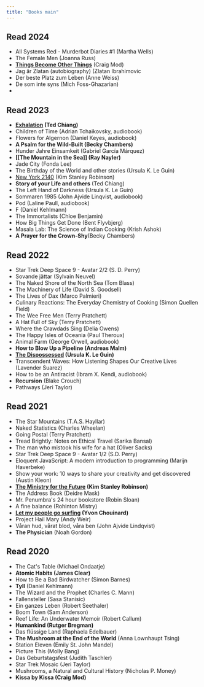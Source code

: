 ```yaml
---
title: "Books main"
---
```

## Read 2024
- All Systems Red - Murderbot Diaries #1 (Martha Wells)
- The Female Men (Joanna Russ)
- [**Things Become Other Things**](projects/books/Things%20Become%20Other%20Things.md) (Craig Mod)
- Jag är Zlatan (autobiography) (Zlatan Ibrahimovic
- Der beste Platz zum Leben (Anne Weiss)
- De som inte syns (Mich Foss-Ghazarian)
- 

## Read 2023
- **[Exhalation](projects/books/Exhalation.md) (Ted Chiang)** 
- Children of Time (Adrian Tchaikovsky, audiobook)
- Flowers for Algernon (Daniel Keyes, audiobook)
- **A Psalm for the Wild-Built (Becky Chambers)**
- Hunder Jahre Einsamkeit (Gabriel García Márquez)
- **[[The Mountain in the Sea]] (Ray Nayler)** 
- Jade City (Fonda Lee)
- The Birthday of the World and other stories (Ursula K. Le Guin)
- [New York 2140](projects/books/New%20York%202140.md) (Kim Stanley Robinson)
- **Story of your Life and others** (Ted Chiang)
- The Left Hand of Darkness (Ursula K. Le Guin)
- Sommaren 1985 (John Ajvide Linqvist, audiobook)
- Pod (Laline Paull, audiobook)
- F (Daniel Kehlmann)
- The Immortalists (Chloe Benjamin)
- How Big Things Get Done (Bent Flyvbjerg)
- Masala Lab: The Science of Indian Cooking (Krish Ashok)
- **A Prayer for the Crown-Shy**(Becky Chambers)



## Read 2022
- Star Trek Deep Space 9 - Avatar 2/2 (S. D. Perry)
- Sovande jättar (Sylvain Neuvel)
- The Naked Shore of the North Sea (Tom Blass)
- The Machinery of Life (David S. Goodsell)
- The Lives of Dax (Marco Palmieri)
- Culinary Reactions: The Everyday Chemistry of Cooking (Simon Quellen Field)
- The Wee Free Men (Terry Pratchett)
- A Hat Full of Sky (Terry Pratchett)
- Where the Crawdads Sing (Delia Owens)
- The Happy Isles of Oceania (Paul Theroux)
- Animal Farm (George Orwell, audiobook)
- **How to Blow Up a Pipeline (Andreas Malm)**
- **[The Dispossessed](projects/books/The%20Dispossessed.md) (Ursula K. Le Guin)**
- Transcendent Waves: How Listening Shapes Our Creative Lives (Lavender Suarez) 
- How to be an Antiracist (Ibram X. Kendi, audiobook)
- **Recursion** (Blake Crouch)
- Pathways (Jeri Taylor)


## Read 2021
- The Star Mountains (T.A.S. Hayllar)
- Naked Statistics (Charles Wheelan)
- Going Postal (Terry Pratchett)
- Tread Brightly: Notes on Ethical Travel (Sarika Bansal)
- The man who mistook his wife for a hat (Oliver Sacks)
- Star Trek Deep Space 9 - Avatar 1/2 (S.D. Perry)
- Eloquent JavaScript: A modern introduction to programming (Marijn Haverbeke)
- Show your work: 10 ways to share your creativity and get discovered (Austin Kleon)
- **[The Ministry for the Future](projects/books/The%20Ministry%20for%20the%20Future.md) (Kim Stanley Robinson)**
- The Address Book (Deidre Mask)
- Mr. Penumbra's 24 hour bookstore (Robin Sloan)
- A fine balance (Rohinton Mistry)
- **[Let my people go surfing](projects/books/Let%20my%20people%20go%20surfing.md) (Yvon Chouinard)**
- Project Hail Mary (Andy Weir)
- Våran hud, vårat blod, våra ben (John Ajvide Lindqvist)
- **The Physician** (Noah Gordon)


## Read 2020
- The Cat's Table (Michael Ondaatje)
- **Atomic Habits (James Clear)** 
- How to Be a Bad Birdwatcher (Simon Barnes)
- **Tyll** (Daniel Kehlmann) 
- The Wizard and the Prophet (Charles C. Mann)
- Fallensteller (Sasa Stanisic)
- Ein ganzes Leben (Robert Seethaler)
- Boom Town (Sam Anderson)
- Reef Life: An Underwater Memoir (Robert Callum)
- **Humankind (Rutger Bregman)**
- Das flüssige Land (Raphaela Edelbauer)
- **The Mushroom at the End of the World** (Anna Lownhaupt Tsing) 
- Station Eleven (Emily St. John Mandel)
- Picture This (Molly Bang)
- Das Geburtstagsfest (Judith Taschler)
- Star Trek Mosaic (Jeri Taylor)
- Mushrooms, a Natural and Cultural History (Nicholas P. Money)
- **Kissa by Kissa (Craig Mod)**